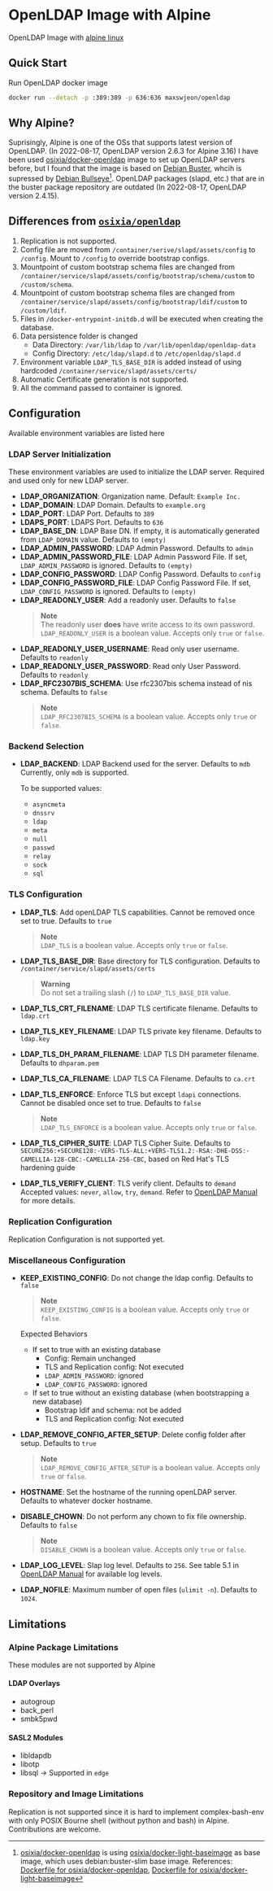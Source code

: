 # OpenLDAP Image with Alpine

OpenLDAP Image with [alpine linux](https://www.alpinelinux.org/)

## Quick Start

Run OpenLDAP docker image

```bash
docker run --detach -p :389:389 -p 636:636 maxswjeon/openldap
```

## Why Alpine?

Suprisingly, Alpine is one of the OSs that supports latest version of OpenLDAP. (In 2022-08-17, OpenLDAP version 2.6.3 for Alpine 3.16) I have been used [osixia/docker-openldap](https://github.com/osixia/docker-openldap) image to set up OpenLDAP servers before, but I found that the image is based on [Debian Buster](https://www.debian.org/releases/buster/), whcih is supressed by [Debian Bullseye](https://www.debian.org/releases/bullseye/)[^1]. OpenLDAP packages (slapd, etc.) that are in the buster package repository are outdated (In 2022-08-17, OpenLDAP version 2.4.15).

## Differences from [`osixia/openldap`](https://github.com/osixia/openldap)

1. Replication is not supported.
2. Config file are moved from `/container/serive/slapd/assets/config` to `/config`. Mount to `/config` to override bootstrap configs.
3. Mountpoint of custom bootstrap schema files are changed from `/container/service/slapd/assets/config/bootstrap/schema/custom` to `/custom/schema`.
4. Mountpoint of custom bootstrap schema files are changed from `/container/service/slapd/assets/config/bootstrap/ldif/custom` to `/custom/ldif`.
5. Files in `/docker-entrypoint-initdb.d` will be executed when creating the database.
6. Data persistence folder is changed
   - Data Directory: `/var/lib/ldap` to `/var/lib/openldap/openldap-data`
   - Config Directory: `/etc/ldap/slapd.d` to `/etc/openldap/slapd.d`
7. Environment variable `LDAP_TLS_BASE_DIR` is added instead of using hardcoded `/container/service/slapd/assets/certs/`
8. Automatic Certificate generation is not supported.
9. All the command passed to container is ignored.

## Configuration

Available environment variables are listed here

### LDAP Server Initialization

These environment variables are used to initialize the LDAP server. Required and used only for new LDAP server.

- **LDAP_ORGANIZATION**: Organization name. Default: `Example Inc.`
- **LDAP_DOMAIN**: LDAP Domain. Defaults to `example.org`
- **LDAP_PORT**: LDAP Port. Defaults to `389`
- **LDAPS_PORT**: LDAPS Port. Defaults to `636`
- **LDAP_BASE_DN**: LDAP Base DN. If empty, it is automatically generated from `LDAP_DOMAIN` value. Defaults to `(empty)`
- **LDAP_ADMIN_PASSWORD**: LDAP Admin Password. Defaults to `admin`
- **LDAP_ADMIN_PASSWORD_FILE**: LDAP Admin Password File. If set, `LDAP_ADMIN_PASSWORD` is ignored. Defaults to `(empty)`
- **LDAP_CONFIG_PASSWORD**: LDAP Config Password. Defaults to `config`
- **LDAP_CONFIG_PASSWORD_FILE**: LDAP Config Password File. If set, `LDAP_CONFIG_PASSWORD` is ignored. Defaults to `(empty)`
- **LDAP_READONLY_USER**: Add a readonly user. Defaults to `false`
  > **Note**  
  > The readonly user **does** have write access to its own password.  
  > `LDAP_READONLY_USER` is a boolean value. Accepts only `true` or `false`.
- **LDAP_READONLY_USER_USERNAME**: Read only user username. Defaults to `readonly`
- **LDAP_READONLY_USER_PASSWORD**: Read only User Password. Defaults to `readonly`
- **LDAP_RFC2307BIS_SCHEMA**: Use rfc2307bis schema instead of nis schema. Defaults to `false`
  > **Note**  
  > `LDAP_RFC2307BIS_SCHEMA` is a boolean value. Accepts only `true` or `false`.

### Backend Selection

- **LDAP_BACKEND**: LDAP Backend used for the server. Defaults to `mdb`
  Currently, only `mdb` is supported.

  To be supported values:

  - `asyncmeta`
  - `dnssrv`
  - `ldap`
  - `meta`
  - `null`
  - `passwd`
  - `relay`
  - `sock`
  - `sql`

### TLS Configuration

- **LDAP_TLS**: Add openLDAP TLS capabilities. Cannot be removed once set to true. Defaults to `true`

  > **Note**  
  > `LDAP_TLS` is a boolean value. Accepts only `true` or `false`.

- **LDAP_TLS_BASE_DIR**: Base directory for TLS configuration. Defaults to `/container/service/slapd/assets/certs`
  > **Warning**  
  > Do not set a trailing slash (`/`) to `LDAP_TLS_BASE_DIR` value.
- **LDAP_TLS_CRT_FILENAME**: LDAP TLS certificate filename. Defaults to `ldap.crt`
- **LDAP_TLS_KEY_FILENAME**: LDAP TLS private key filename. Defaults to `ldap.key`
- **LDAP_TLS_DH_PARAM_FILENAME**: LDAP TLS DH parameter filename. Defaults to `dhparam.pem`
- **LDAP_TLS_CA_FILENAME**: LDAP TLS CA Filename. Defaults to `ca.crt`
- **LDAP_TLS_ENFORCE**: Enforce TLS but except `ldapi` connections. Cannot be disabled once set to true. Defaults to `false`

  > **Note**  
  > `LDAP_TLS_ENFORCE` is a boolean value. Accepts only `true` or `false`.

- **LDAP_TLS_CIPHER_SUITE**: LDAP TLS Cipher Suite. Defaults to `SECURE256:+SECURE128:-VERS-TLS-ALL:+VERS-TLS1.2:-RSA:-DHE-DSS:-CAMELLIA-128-CBC:-CAMELLIA-256-CBC`, based on Red Hat's TLS hardening guide
- **LDAP_TLS_VERIFY_CLIENT**: TLS verify client. Defaults to `demand`
  Accepted values: `never`, `allow`, `try`, `demand`. Refer to [OpenLDAP Manual](https://www.openldap.org/doc/admin24/tls.html) for more details.

### Replication Configuration

Replication Configuration is not supported yet.

### Miscellaneous Configuration

- **KEEP_EXISTING_CONFIG**: Do not change the ldap config. Defaults to `false`

  > **Note**  
  > `KEEP_EXISTING_CONFIG` is a boolean value. Accepts only `true` or `false`.

  Expected Behaviors

  - If set to true with an existing database
    - Config: Remain unchanged
    - TLS and Replication config: Not executed
    - `LDAP_ADMIN_PASSWORD`: ignored
    - `LDAP_CONFIG_PASSWORD`: ignored
  - If set to true without an existing database (when bootstrapping a new database)
    - Bootstrap ldif and schema: not be added
    - TLS and Replication config: Not executed

- **LDAP_REMOVE_CONFIG_AFTER_SETUP**: Delete config folder after setup. Defaults to `true`

  > **Note**  
  > `LDAP_REMOVE_CONFIG_AFTER_SETUP` is a boolean value. Accepts only `true` or `false`.

- **HOSTNAME**: Set the hostname of the running openLDAP server. Defaults to whatever docker hostname.
- **DISABLE_CHOWN**: Do not perform any chown to fix file ownership. Defaults to `false`

  > **Note**  
  > `DISABLE_CHOWN` is a boolean value. Accepts only `true` or `false`.

- **LDAP_LOG_LEVEL**: Slap log level. Defaults to `256`. See table 5.1 in [OpenLDAP Manual](https://www.openldap.org/doc/admin24/slapdconf2.html) for available log levels.

- **LDAP_NOFILE**: Maximum number of open files (`ulimit -n`). Defaults to `1024`.

## Limitations

### Alpine Package Limitations

These modules are not supported by Alpine

#### LDAP Overlays

- autogroup
- back_perl
- smbk5pwd

#### SASL2 Modules

- libldapdb
- libotp
- libsql -> Supported in `edge`

### Repository and Image Limitations

Replication is not supported since it is hard to implement complex-bash-env with only POSIX Bourne shell (without python and bash) in Alpine. Contributions are welcome.

[^1]: [osixia/docker-openldap](https://github.com/osixia/docker-openldap) is using [osixia/docker-light-baseimage](https://github.com/osixia/docker-light-baseimage) as base image, which uses debian:buster-slim base image. References: [Dockerfile for osixia/docker-openldap](https://github.com/osixia/docker-openldap/blob/master/image/Dockerfile), [Dockerfile for osixia/docker-light-baseimage](https://github.com/osixia/docker-light-baseimage/blob/master/image/Dockerfile)
